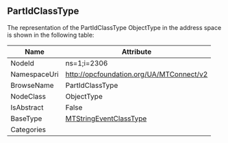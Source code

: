 <!-- objecttype -->
## PartIdClassType
  
<!-- end of text -->
The representation of the PartIdClassType ObjectType in the address space is shown in the following table:  

|Name|Attribute|
|---|---|
|NodeId|ns=1;i=2306|
|NamespaceUri|http://opcfoundation.org/UA/MTConnect/v2|
|BrowseName|PartIdClassType|
|NodeClass|ObjectType|
|IsAbstract|False|
|BaseType|[MTStringEventClassType](../../ObjectTypes/MTStringEventClassType/readme.md)|
|Categories||

